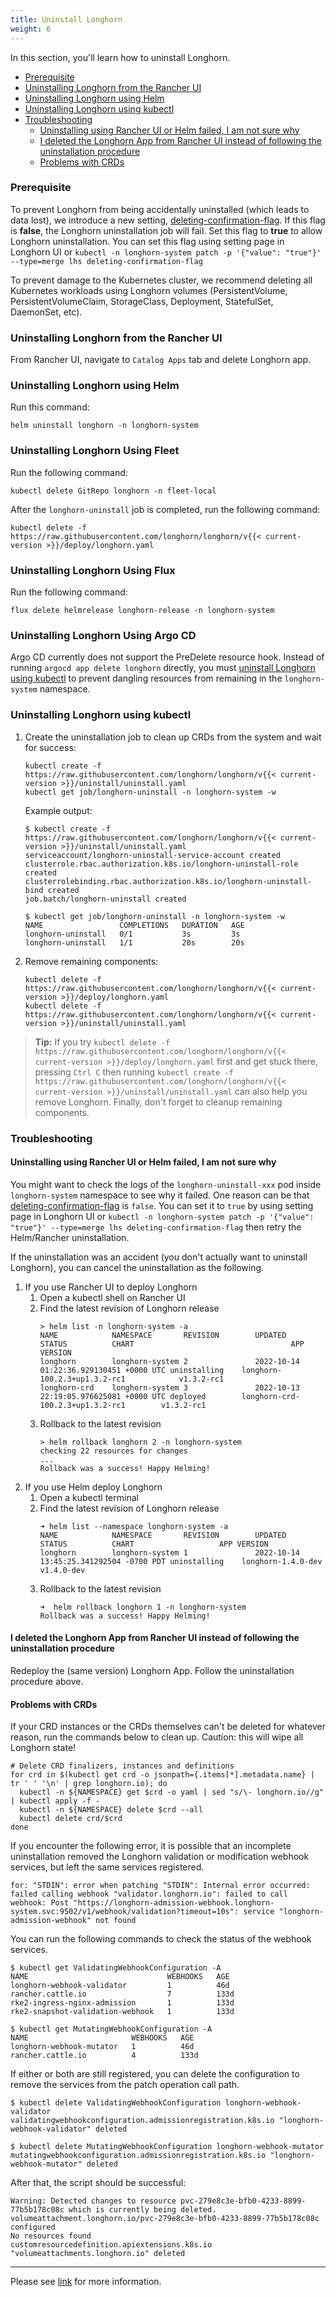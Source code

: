 ```yaml
---
title: Uninstall Longhorn
weight: 6
---
```


In this section, you'll learn how to uninstall Longhorn.


- [Prerequisite](#prerequisite)
- [Uninstalling Longhorn from the Rancher UI](#uninstalling-longhorn-from-the-rancher-ui)
- [Uninstalling Longhorn using Helm](#uninstalling-longhorn-using-helm)
- [Uninstalling Longhorn using kubectl](#uninstalling-longhorn-using-kubectl)
- [Troubleshooting](#troubleshooting)
  - [Uninstalling using Rancher UI or Helm failed, I am not sure why](#uninstalling-using-rancher-ui-or-helm-failed-i-am-not-sure-why)
  - [I deleted the Longhorn App from Rancher UI instead of following the uninstallation procedure](#i-deleted-the-longhorn-app-from-rancher-ui-instead-of-following-the-uninstallation-procedure)
  - [Problems with CRDs](#problems-with-crds)

### Prerequisite
To prevent Longhorn from being accidentally uninstalled (which leads to data lost),
we introduce a new setting, [deleting-confirmation-flag](../../references/settings/#deleting-confirmation-flag).
If this flag is **false**, the Longhorn uninstallation job will fail.
Set this flag to **true** to allow Longhorn uninstallation.
You can set this flag using setting page in Longhorn UI or `kubectl -n longhorn-system patch -p '{"value": "true"}' --type=merge lhs deleting-confirmation-flag`


To prevent damage to the Kubernetes cluster, we recommend deleting all Kubernetes workloads using Longhorn volumes (PersistentVolume, PersistentVolumeClaim, StorageClass, Deployment, StatefulSet, DaemonSet, etc).

### Uninstalling Longhorn from the Rancher UI

From Rancher UI, navigate to `Catalog Apps` tab and delete Longhorn app.

### Uninstalling Longhorn using Helm

Run this command:

```
helm uninstall longhorn -n longhorn-system
```

### Uninstalling Longhorn Using Fleet

Run the following command:

```
kubectl delete GitRepo longhorn -n fleet-local
```

After the `longhorn-uninstall` job is completed, run the following command:

```
kubectl delete -f https://raw.githubusercontent.com/longhorn/longhorn/v{{< current-version >}}/deploy/longhorn.yaml
```

### Uninstalling Longhorn Using Flux

Run the following command:

```
flux delete helmrelease longhorn-release -n longhorn-system
```

### Uninstalling Longhorn Using Argo CD

Argo CD currently does not support the PreDelete resource hook. Instead of running `argocd app delete longhorn` directly, you must [uninstall Longhorn using kubectl](#uninstalling-longhorn-using-kubectl) to prevent dangling resources from remaining in the `longhorn-system` namespace.

### Uninstalling Longhorn using kubectl

1. Create the uninstallation job to clean up CRDs from the system and wait for success:

    ```
    kubectl create -f https://raw.githubusercontent.com/longhorn/longhorn/v{{< current-version >}}/uninstall/uninstall.yaml
    kubectl get job/longhorn-uninstall -n longhorn-system -w
    ```

    Example output:
    ```
    $ kubectl create -f https://raw.githubusercontent.com/longhorn/longhorn/v{{< current-version >}}/uninstall/uninstall.yaml
    serviceaccount/longhorn-uninstall-service-account created
    clusterrole.rbac.authorization.k8s.io/longhorn-uninstall-role created
    clusterrolebinding.rbac.authorization.k8s.io/longhorn-uninstall-bind created
    job.batch/longhorn-uninstall created

    $ kubectl get job/longhorn-uninstall -n longhorn-system -w
    NAME                 COMPLETIONS   DURATION   AGE
    longhorn-uninstall   0/1           3s         3s
    longhorn-uninstall   1/1           20s        20s
    ```

2. Remove remaining components:
    ```
    kubectl delete -f https://raw.githubusercontent.com/longhorn/longhorn/v{{< current-version >}}/deploy/longhorn.yaml
    kubectl delete -f https://raw.githubusercontent.com/longhorn/longhorn/v{{< current-version >}}/uninstall/uninstall.yaml
    ```

> **Tip:** If you try `kubectl delete -f https://raw.githubusercontent.com/longhorn/longhorn/v{{< current-version >}}/deploy/longhorn.yaml` first and get stuck there,
pressing `Ctrl C` then running `kubectl create -f https://raw.githubusercontent.com/longhorn/longhorn/v{{< current-version >}}/uninstall/uninstall.yaml` can also help you remove Longhorn. Finally, don't forget to cleanup remaining components.




### Troubleshooting
#### Uninstalling using Rancher UI or Helm failed, I am not sure why
You might want to check the logs of the `longhorn-uninstall-xxx` pod inside `longhorn-system` namespace to see why it failed.
One reason can be that [deleting-confirmation-flag](../../references/settings/#deleting-confirmation-flag) is `false`.
You can set it to `true` by using setting page in Longhorn UI or `kubectl -n longhorn-system patch -p '{"value": "true"}' --type=merge lhs deleting-confirmation-flag`
then retry the Helm/Rancher uninstallation.

If the uninstallation was an accident (you don't actually want to uninstall Longhorn),
you can cancel the uninstallation as the following.
1. If you use Rancher UI to deploy Longhorn
   1. Open a kubectl shell on Rancher UI
   1. Find the latest revision of Longhorn release
      ```shell
      > helm list -n longhorn-system -a
      NAME            NAMESPACE       REVISION        UPDATED                                 STATUS          CHART                                   APP VERSION
      longhorn        longhorn-system 2               2022-10-14 01:22:36.929130451 +0000 UTC uninstalling    longhorn-100.2.3+up1.3.2-rc1            v1.3.2-rc1
      longhorn-crd    longhorn-system 3               2022-10-13 22:19:05.976625081 +0000 UTC deployed        longhorn-crd-100.2.3+up1.3.2-rc1        v1.3.2-rc1
      ```
   1. Rollback to the latest revision
      ```shell
      > helm rollback longhorn 2 -n longhorn-system
      checking 22 resources for changes
      ...
      Rollback was a success! Happy Helming!
      ```
1. If you use Helm deploy Longhorn
   1. Open a kubectl terminal
   1. Find the latest revision of Longhorn release
      ```shell
      ➜ helm list --namespace longhorn-system -a
      NAME            NAMESPACE       REVISION        UPDATED                                 STATUS          CHART                   APP VERSION
      longhorn        longhorn-system 1               2022-10-14 13:45:25.341292504 -0700 PDT uninstalling    longhorn-1.4.0-dev      v1.4.0-dev
      ```
   1. Rollback to the latest revision
      ```shell
      ➜  helm rollback longhorn 1 -n longhorn-system
      Rollback was a success! Happy Helming!
      ```


#### I deleted the Longhorn App from Rancher UI instead of following the uninstallation procedure

Redeploy the (same version) Longhorn App. Follow the uninstallation procedure above.

#### Problems with CRDs

If your CRD instances or the CRDs themselves can't be deleted for whatever reason, run the commands below to clean up. Caution: this will wipe all Longhorn state!

```shell
# Delete CRD finalizers, instances and definitions
for crd in $(kubectl get crd -o jsonpath={.items[*].metadata.name} | tr ' ' '\n' | grep longhorn.io); do
  kubectl -n ${NAMESPACE} get $crd -o yaml | sed "s/\- longhorn.io//g" | kubectl apply -f -
  kubectl -n ${NAMESPACE} delete $crd --all
  kubectl delete crd/$crd
done
```

If you encounter the following error, it is possible that an incomplete uninstallation removed the Longhorn validation or modification webhook services, but left the same services registered.  

`for: "STDIN": error when patching "STDIN": Internal error occurred: failed calling webhook "validator.longhorn.io": failed to call webhook: Post "https://longhorn-admission-webhook.longhorn-system.svc:9502/v1/webhook/validation?timeout=10s": service "longhorn-admission-webhook" not found`

You can run the following commands to check the status of the webhook services.

```shell
$ kubectl get ValidatingWebhookConfiguration -A
NAME                               WEBHOOKS   AGE
longhorn-webhook-validator         1          46d
rancher.cattle.io                  7          133d
rke2-ingress-nginx-admission       1          133d
rke2-snapshot-validation-webhook   1          133d

$ kubectl get MutatingWebhookConfiguration -A
NAME                       WEBHOOKS   AGE
longhorn-webhook-mutator   1          46d
rancher.cattle.io          4          133d
```

If either or both are still registered, you can delete the configuration to remove the services from the patch operation call path.

```shell
$ kubectl delete ValidatingWebhookConfiguration longhorn-webhook-validator
validatingwebhookconfiguration.admissionregistration.k8s.io "longhorn-webhook-validator" deleted

$ kubectl delete MutatingWebhookConfiguration longhorn-webhook-mutator
mutatingwebhookconfiguration.admissionregistration.k8s.io "longhorn-webhook-mutator" deleted
```

After that, the script should be successful:

```shell
Warning: Detected changes to resource pvc-279e8c3e-bfb0-4233-8899-77b5b178c08c which is currently being deleted.
volumeattachment.longhorn.io/pvc-279e8c3e-bfb0-4233-8899-77b5b178c08c configured
No resources found
customresourcedefinition.apiextensions.k8s.io "volumeattachments.longhorn.io" deleted
```

---
Please see [link](https://github.com/longhorn/longhorn) for more information.
